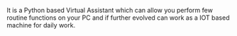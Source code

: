 It is a Python based Virtual Assistant which can allow you perform few routine functions on your PC and if further evolved can work as a IOT based machine for daily work.
